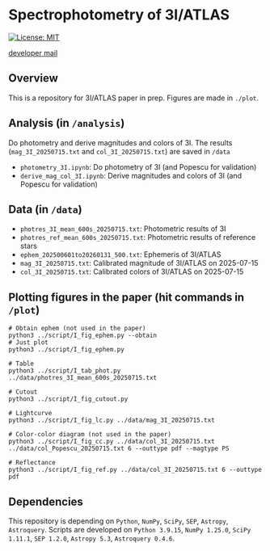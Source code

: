 # Spectrophotometry of 3I/ATLAS
[![License: MIT](https://img.shields.io/badge/License-MIT-yellow.svg)](https://opensource.org/licenses/MIT)

[developer mail](mailto:jbeniyama@oca.eu)

## Overview
This is a repository for 3I/ATLAS paper in prep.
Figures are made in `./plot`.

## Analysis (in `/analysis`)
Do photometry and derive magnitudes and colors of 3I. The results (`mag_3I_20250715.txt` and `col_3I_20250715.txt`) are saved in `/data`
* `photometry_3I.ipynb`: Do photometry of 3I (and Popescu for validation)
* `derive_mag_col_3I.ipynb`: Derive magnitudes and colors of 3I (and Popescu for validation)

## Data (in `/data`)
* `photres_3I_mean_600s_20250715.txt`: Photometric results of 3I
* `photres_ref_mean_600s_20250715.txt`: Photometric results of reference stars
* `ephem_202500601to20260131_500.txt`: Ephemeris of 3I/ATLAS
* `mag_3I_20250715.txt`: Calibrated magnitude of 3I/ATLAS on 2025-07-15
* `col_3I_20250715.txt`: Calibrated colors of 3I/ATLAS on 2025-07-15

## Plotting figures in the paper (hit commands in `/plot`)
```
# Obtain ephem (not used in the paper)
python3 ../script/I_fig_ephem.py --obtain
# Just plot
python3 ../script/I_fig_ephem.py
```

```
# Table 
python3 ../script/I_tab_phot.py ../data/photres_3I_mean_600s_20250715.txt
```

```
# Cutout
python3 ../script/I_fig_cutout.py
```

```
# Lightcurve
python3 ../script/I_fig_lc.py ../data/mag_3I_20250715.txt
```

```
# Color-color diagram (not used in the paper)
python3 ../script/I_fig_cc.py ../data/col_3I_20250715.txt ../data/col_Popescu_20250715.txt 6 --outtype pdf --magtype PS
```

```
# Reflectance
python3 ../script/I_fig_ref.py ../data/col_3I_20250715.txt 6 --outtype pdf
```

## Dependencies
This repository is depending on `Python`, `NumPy`, `SciPy`, `SEP`, `Astropy`, `Astroquery`.
Scripts are developed on `Python 3.9.15`, `NumPy 1.25.0`, `SciPy 1.11.1`, `SEP 1.2.0`, `Astropy 5.3`, `Astroquery 0.4.6`.
